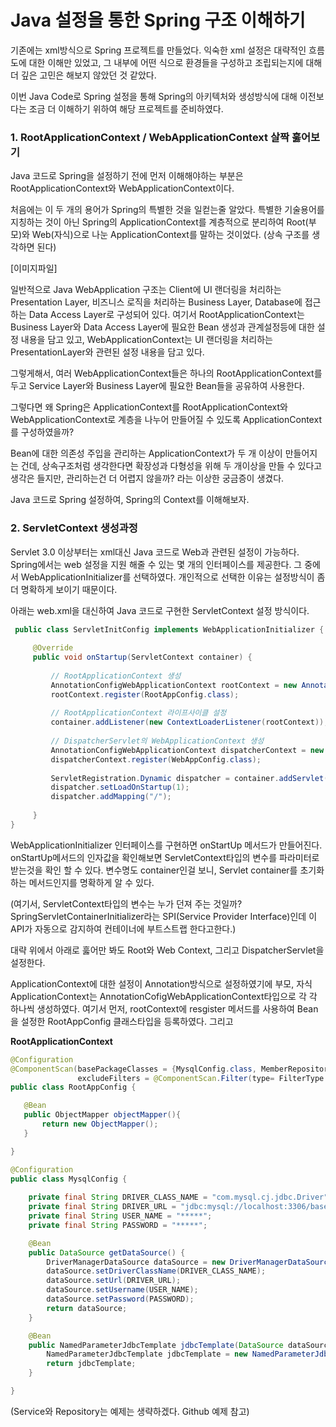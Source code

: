 
# Java 설정을 통한 Spring 구조 이해하기

기존에는 xml방식으로 Spring 프로젝트를 만들었다. 익숙한 xml 설정은 대략적인 흐름도에 대한 이해만 있었고, 그 내부에 어떤 식으로 환경들을 구성하고
조립되는지에 대해 더 깊은 고민은 해보지 않았던 것 같았다.  

이번 Java Code로 Spring 설정을 통해 Spring의 아키텍처와 생성방식에 대해 이전보다는 조금 더 이해하기 위하여 해당 프로젝트를 준비하였다. 


### 1. RootApplicationContext / WebApplicationContext 살짝 훓어보기

  Java 코드로 Spring을 설정하기 전에 먼저 이해해야하는 부분은 RootApplicationContext와 WebApplicationContext이다. 
 
  처음에는 이 두 개의 용어가 Spring의 특별한 것을 일컫는줄 알았다. 특별한 기술용어를 지칭하는 것이 아닌 Spring의 ApplicationContext를
 계층적으로 분리하여 Root(부모)와 Web(자식)으로 나눈 ApplicationContext를 말하는 것이었다. (상속 구조를 생각하면 된다)

[이미지파일]

 
 일반적으로 Java WebApplication 구조는 Client에 UI 랜더링을 처리하는 Presentation Layer, 비즈니스 로직을 처리하는 Business Layer, Database에 접근하는 Data Access Layer로 구성되어 있다. 
 여기서 RootApplicationContext는 Business Layer와 Data Access Layer에 필요한 Bean 생성과 관계설정등에 대한 설정 내용을 담고 있고,
 WebApplicationContext는 UI 랜더링을 처리하는 PresentationLayer와 관련된 설정 내용을 담고 있다. 
 
 그렇게해서, 여러 WebApplicationContext들은 하나의 RootApplicationContext를 두고 Service Layer와 Business Layer에 필요한 Bean들을 공유하여 사용한다. 
 
 그렇다면 왜 Spring은 ApplicationContext를 RootApplicationContext와 WebApplicationContext로 계층을 나누어 만들어질 수 있도록 ApplicationContext를 구성하였을까?
  
 Bean에 대한 의존성 주입을 관리하는 ApplicationContext가 두 개 이상이 만들어지는 건데, 상속구조처럼 생각한다면 확장성과
 다형성을 위해 두 개이상을 만들 수 있다고 생각은 들지만, 관리하는건 더 어렵지 않을까? 라는 이상한 궁금증이 생겼다.
 
 Java 코드로 Spring 설정하여, Spring의 Context를 이해해보자. 
 
 
### 2. ServletContext 생성과정
Servlet 3.0 이상부터는 xml대신 Java 코드로 Web과 관련된 설정이 가능하다. Spring에서는 web 설정을 지원 해줄 수 있는 몇 개의 인터페이스를 제공한다.
그 중에서 WebApplicationInitializer를 선택하였다. 개인적으로 선택한 이유는 설정방식이 좀 더 명확하게 보이기 때문이다. 

아래는 web.xml을 대신하여 Java 코드로 구현한 ServletContext 설정 방식이다. 
  
~~~JAVA
 public class ServletInitConfig implements WebApplicationInitializer {
 
     @Override
     public void onStartup(ServletContext container) {
 
         // RootApplicationContext 생성
         AnnotationConfigWebApplicationContext rootContext = new AnnotationConfigWebApplicationContext();
         rootContext.register(RootAppConfig.class);
 
         // RootApplicationContext 라이프사이클 설정
         container.addListener(new ContextLoaderListener(rootContext));
 
         // DispatcherServlet의 WebApplicationContext 생성
         AnnotationConfigWebApplicationContext dispatcherContext = new AnnotationConfigWebApplicationContext();
         dispatcherContext.register(WebAppConfig.class);
 
         ServletRegistration.Dynamic dispatcher = container.addServlet("dispatcher", new DispatcherServlet(dispatcherContext));
         dispatcher.setLoadOnStartup(1);
         dispatcher.addMapping("/");
        
     }
}
 ~~~
 WebApplicationInitializer 인터페이스를 구현하면 onStartUp 메서드가 만들어진다. onStartUp메서드의 인자값을 확인해보면 ServletContext타입의 변수를 파라미터로 받는것을 확인 할 수 있다.
 변수명도 container인걸 보니, Servlet container를 초기화하는 메서드인지를 명확하게 알 수  있다. 
 
 (여기서, ServletContext타입의 변수는 누가 던져 주는 것일까? SpringServletContainerInitializer라는 SPI(Service Provider Interface)인데 이 API가 자동으로 감지하여 컨테이너에 부트스트랩 한다고한다.)
 
 대략 위에서 아래로 훓어만 봐도 Root와 Web Context, 그리고 DispatcherServlet을 설정한다. 
 
 ApplicationContext에 대한 설정이 Annotation방식으로 설정하였기에 부모, 자식 ApplicationContext는 AnnotationCofigWebApplicationContext타입으로 각 각 하나씩 생성하였다.
 여기서 먼저, rootContext에 resgister 메서드를 사용하여 Bean을 설정한 RootAppConfig 클래스타입을 등록하였다. 그리고 
 
 
 
 
 
 **RootApplicationContext**
 
 ~~~JAVA
@Configuration
@ComponentScan(basePackageClasses = {MysqlConfig.class, MemberRepository.class, MemberService.class},
                excludeFilters = @ComponentScan.Filter(type= FilterType.ANNOTATION, value= Controller.class))
public class RootAppConfig {

    @Bean
    public ObjectMapper objectMapper(){
        return new ObjectMapper();
    }

}
 ~~~
 ~~~JAVA
 @Configuration
 public class MysqlConfig {
    
     private final String DRIVER_CLASS_NAME = "com.mysql.cj.jdbc.Driver";
     private final String DRIVER_URL = "jdbc:mysql://localhost:3306/base?useSSL=false&characterEncoding=UTF-8&serverTimezone=UTC";
     private final String USER_NAME = "*****";
     private final String PASSWORD = "*****";
 
     @Bean
     public DataSource getDataSource() {
         DriverManagerDataSource dataSource = new DriverManagerDataSource();
         dataSource.setDriverClassName(DRIVER_CLASS_NAME);
         dataSource.setUrl(DRIVER_URL);
         dataSource.setUsername(USER_NAME);
         dataSource.setPassword(PASSWORD);
         return dataSource;
     }
 
     @Bean
     public NamedParameterJdbcTemplate jdbcTemplate(DataSource dataSource){
         NamedParameterJdbcTemplate jdbcTemplate = new NamedParameterJdbcTemplate(dataSource);
         return jdbcTemplate;
     }
 
 }
 ~~~
 (Service와 Repository는 예제는 생략하겠다. Github 예제 참고)

 

 

 

